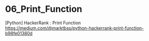 # 06_Print_Function
[Python] HackerRank : Print Function
https://medium.com/@marktbss/python-hackerrank-print-function-b98fe01380d
